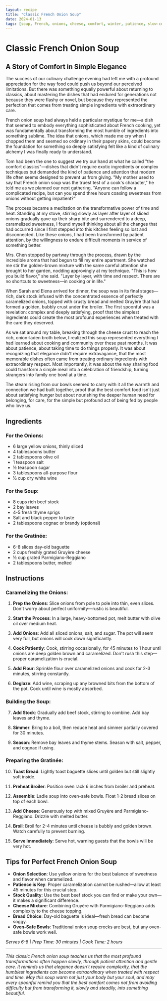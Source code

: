```yaml
---
layout: recipe
title: "Classic French Onion Soup"
date: 2024-01-13
tags: [soup, French, onions, cheese, comfort, winter, patience, slow-cooked, classic]
---
```


# Classic French Onion Soup

## A Story of Comfort in Simple Elegance

The success of our culinary challenge evening had left me with a profound appreciation for the way food could push us beyond our perceived limitations. But there was something equally powerful about returning to classics, about mastering the dishes that had endured for generations not because they were flashy or novel, but because they represented the perfection that comes from treating simple ingredients with extraordinary care.

French onion soup had always held a particular mystique for me—a dish that seemed to embody everything sophisticated about French cooking, yet was fundamentally about transforming the most humble of ingredients into something sublime. The idea that onions, which made me cry when I chopped them and seemed so ordinary in their papery skins, could become the foundation for something so deeply satisfying felt like a kind of culinary alchemy I was finally ready to understand.

Tom had been the one to suggest we try our hand at what he called "the comfort classics"—dishes that didn't require exotic ingredients or complex techniques but demanded the kind of patience and attention that modern life often seems designed to prevent us from giving. "My mother used to say that French onion soup was the truest test of a cook's character," he told me as we planned our next gathering. "Anyone can follow a complicated recipe, but can you spend three hours coaxing sweetness from onions without getting impatient?"

The process became a meditation on the transformative power of time and heat. Standing at my stove, stirring slowly as layer after layer of sliced onions gradually gave up their sharp bite and surrendered to a deep, caramelized sweetness, I found myself thinking about all the changes that had occurred since I first stepped into this kitchen feeling so lost and disconnected. Like these onions, I had been transformed by patient attention, by the willingness to endure difficult moments in service of something better.

Mrs. Chen stopped by partway through the process, drawn by the incredible aroma that had begun to fill my entire apartment. She watched me stir the golden-brown mixture with the same careful attention she brought to her garden, nodding approvingly at my technique. "This is how you build flavor," she said. "Layer by layer, with time and respect. There are no shortcuts to sweetness—in cooking or in life."

When Sarah and Elena arrived for dinner, the soup was in its final stages—rich, dark stock infused with the concentrated essence of perfectly caramelized onions, topped with crusty bread and melted Gruyère that had formed a golden, bubbly crust under the broiler. The first spoonful was a revelation: complex and deeply satisfying, proof that the simplest ingredients could create the most profound experiences when treated with the care they deserved.

As we sat around my table, breaking through the cheese crust to reach the rich, onion-laden broth below, I realized this soup represented everything I had learned about cooking and community over these past months. It was about patience, about taking time to do things properly. It was about recognizing that elegance didn't require extravagance, that the most memorable dishes often came from treating ordinary ingredients with extraordinary respect. Most importantly, it was about the way sharing food could transform a simple meal into a celebration of friendship, turning strangers into family one bowl at a time.

The steam rising from our bowls seemed to carry with it all the warmth and connection we had built together, proof that the best comfort food isn't just about satisfying hunger but about nourishing the deeper human need for belonging, for care, for the simple but profound act of being fed by people who love us.

## Ingredients

### For the Onions:
- 6 large yellow onions, thinly sliced
- 4 tablespoons butter
- 2 tablespoons olive oil
- 1 teaspoon salt
- ½ teaspoon sugar
- 3 tablespoons all-purpose flour
- ½ cup dry white wine

### For the Soup:
- 8 cups rich beef stock
- 2 bay leaves
- 4-5 fresh thyme sprigs
- Salt and black pepper to taste
- 2 tablespoons cognac or brandy (optional)

### For the Gratinée:
- 6-8 slices day-old baguette
- 2 cups freshly grated Gruyère cheese
- ½ cup grated Parmigiano-Reggiano
- 2 tablespoons butter, melted

## Instructions

### Caramelizing the Onions:
1. **Prep the Onions**: Slice onions from pole to pole into thin, even slices. Don't worry about perfect uniformity—rustic is beautiful.

2. **Start the Process**: In a large, heavy-bottomed pot, melt butter with olive oil over medium heat.

3. **Add Onions**: Add all sliced onions, salt, and sugar. The pot will seem very full, but onions will cook down significantly.

4. **Cook Patiently**: Cook, stirring occasionally, for 45 minutes to 1 hour until onions are deep golden brown and caramelized. Don't rush this step—proper caramelization is crucial.

5. **Add Flour**: Sprinkle flour over caramelized onions and cook for 2-3 minutes, stirring constantly.

6. **Deglaze**: Add wine, scraping up any browned bits from the bottom of the pot. Cook until wine is mostly absorbed.

### Building the Soup:
7. **Add Stock**: Gradually add beef stock, stirring to combine. Add bay leaves and thyme.

8. **Simmer**: Bring to a boil, then reduce heat and simmer partially covered for 30 minutes.

9. **Season**: Remove bay leaves and thyme stems. Season with salt, pepper, and cognac if using.

### Preparing the Gratinée:
10. **Toast Bread**: Lightly toast baguette slices until golden but still slightly soft inside.

11. **Preheat Broiler**: Position oven rack 6 inches from broiler and preheat.

12. **Assemble**: Ladle soup into oven-safe bowls. Float 1-2 bread slices on top of each bowl.

13. **Add Cheese**: Generously top with mixed Gruyère and Parmigiano-Reggiano. Drizzle with melted butter.

14. **Broil**: Broil for 2-4 minutes until cheese is bubbly and golden brown. Watch carefully to prevent burning.

15. **Serve Immediately**: Serve hot, warning guests that the bowls will be very hot.

## Tips for Perfect French Onion Soup

- **Onion Selection**: Use yellow onions for the best balance of sweetness and flavor when caramelized.
- **Patience is Key**: Proper caramelization cannot be rushed—allow at least 45 minutes for this crucial step.
- **Stock Quality**: Use the best beef stock you can find or make your own—it makes a significant difference.
- **Cheese Mixture**: Combining Gruyère with Parmigiano-Reggiano adds complexity to the cheese topping.
- **Bread Choice**: Day-old baguette is ideal—fresh bread can become soggy.
- **Oven-Safe Bowls**: Traditional onion soup crocks are best, but any oven-safe bowls work well.

*Serves 6-8 | Prep Time: 30 minutes | Cook Time: 2 hours*

---

*This classic French onion soup teaches us that the most profound transformations often happen slowly, through patient attention and gentle care. It reminds us that elegance doesn't require complexity, that the humblest ingredients can become extraordinary when treated with respect and time. May this soup warm not just your body but your soul, and may every spoonful remind you that the best comfort comes not from avoiding difficulty but from transforming it, slowly and steadily, into something beautiful.*